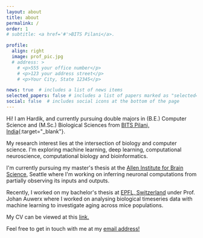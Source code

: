 ```yaml
---
layout: about
title: about
permalink: /
order: 1
# subtitle: <a href='#'>BITS Pilani</a>.

profile:
  align: right
  image: prof_pic.jpg
  # address: >
    # <p>555 your office number</p>
    # <p>123 your address street</p>
    # <p>Your City, State 12345</p>

news: true  # includes a list of news items
selected_papers: false # includes a list of papers marked as "selected={true}"
social: false  # includes social icons at the bottom of the page
---
```


Hi! I am Hardik, and currently pursuing double majors in (B.E.) Computer Science and (M.Sc.) Biological Sciences from [BITS Pilani, India](https://www.bits-pilani.ac.in/){:target="\_blank"}.


My research interest lies at the intersection of biology and computer science. I'm exploring machine learning, deep learning, computational neuroscience, computational biology and bioinformatics. 

<!-- Thesis at Allen -->
I'm currently pursuing my master's thesis at the [Allen Institute for Brain Science](https://alleninstitute.org/), Seattle where I'm working on inferring neuronal computations from partially observing its inputs and outputs. 

<!-- Thesis at EPFL -->
Recently, I worked on my bachelor's thesis at [EPFL, Switzerland](https://www.epfl.ch/) under Prof. Johan Auwerx where I worked on analysing biological timeseries data with machine learning to investigate aging across mice populations. 

<!-- NMA TAs -->

<!-- I most recently parcipated at the [Neuromatch Academy](https://www.neuromatchacademy.org/), a summer school on computational neuroscience. I worked on various computational tools and their applications for real-world neuroscience problems. 
I also worked on the [Human Connectome Project (HCP)](https://www.humanconnectome.org/study/hcp-young-adult/data-releases) dataset to analyze neural patterns in face and shape recognition in the human brain.

I previously worked at the [RWTH Aachen University](https://www.rwth-aachen.de/go/id/a/?lidx=1) as a research intern analyzing protein engineering techniques using machine learning tools. Specifically, I explored directed evolution, a method of selection based on natural evolution to filter specific biophysical properties of the proteins. -->

My CV can be viewed at this [link.](https://drive.google.com/file/d/1uW0SW5H9WgGPyJw4GhzgqJLMxQAp85kI/view?usp=sharing)

Feel free to get in touch with me at my [email address!](mailto:hrdk.bhatnagar@gmail.com)